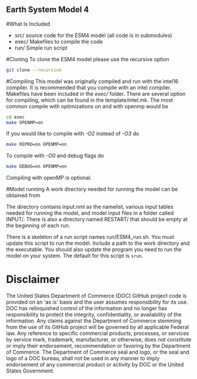 ## Earth System Model 4

#What Is Included
* src/ source code for the ESM4 model (all code is in submodules)
* exec/ Makefiles to compile the code 
* run/ Simple run script

#Cloning
To clone the ESM4 model please use the recursive option
```bash
git clone --recursive 
```

#Compiling
This model was originally compiled and run with the intel16 compiler.
It is recommended that you compile with an intel compiler.
Makefiles have been included in the *exec/* folder.  There are several
option for compiling, which can be found in the template/intel.mk.  The
most common compile with optimizations on and with openmp would be 
```bash
cd exec
make OPENMP=on
```
If you would like to compile with *-O2* instead of *-O3* do
```bash
make REPRO=on OPENMP=on
```
To compile with *-O0* and debug flags do
```bash
make DEBUG=on OPENMP=on
```
Compiling with openMP is optional.

#Model running
A work directory needed for running the model can be obtained from

The directory contains input.nml as the namelist, various input tables needed
for running the model, and model input files in a folder called INPUT/.  There
is also a directory named RESTART/ that should be empty at the beginning of
each run. 

There is a skeleton of a run script names run/ESM4_run.sh.  You must update this
script to run the model.  Include a path to the work directory and the executable.
You should also update the program you need to run the model on your system.  The
default for this script is `srun`.




# Disclaimer

The United States Department of Commerce (DOC) GitHub project code is provided
on an 'as is' basis and the user assumes responsibility for its use. DOC has
relinquished control of the information and no longer has responsibility to
protect the integrity, confidentiality, or availability of the information. Any
claims against the Department of Commerce stemming from the use of its GitHub
project will be governed by all applicable Federal law. Any reference to
specific commercial products, processes, or services by service mark,
trademark, manufacturer, or otherwise, does not constitute or imply their
endorsement, recommendation or favoring by the Department of Commerce. The
Department of Commerce seal and logo, or the seal and logo of a DOC bureau,
shall not be used in any manner to imply endorsement of any commercial product
or activity by DOC or the United States Government.
